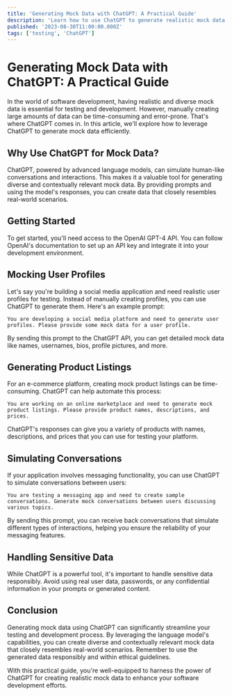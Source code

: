```yaml
---
title: 'Generating Mock Data with ChatGPT: A Practical Guide'
description: 'Learn how to use ChatGPT to generate realistic mock data for testing and development purposes.'
published: '2023-08-30T11:00:00.000Z'
tags: ['testing', 'ChatGPT']
---
```


# Generating Mock Data with ChatGPT: A Practical Guide

In the world of software development, having realistic and diverse mock data is essential for testing and development. However, manually creating large amounts of data can be time-consuming and error-prone. That's where ChatGPT comes in. In this article, we'll explore how to leverage ChatGPT to generate mock data efficiently.

## Why Use ChatGPT for Mock Data?

ChatGPT, powered by advanced language models, can simulate human-like conversations and interactions. This makes it a valuable tool for generating diverse and contextually relevant mock data. By providing prompts and using the model's responses, you can create data that closely resembles real-world scenarios.

## Getting Started

To get started, you'll need access to the OpenAI GPT-4 API. You can follow OpenAI's documentation to set up an API key and integrate it into your development environment.

## Mocking User Profiles

Let's say you're building a social media application and need realistic user profiles for testing. Instead of manually creating profiles, you can use ChatGPT to generate them. Here's an example prompt:

```
You are developing a social media platform and need to generate user profiles. Please provide some mock data for a user profile.
```

By sending this prompt to the ChatGPT API, you can get detailed mock data like names, usernames, bios, profile pictures, and more.

## Generating Product Listings

For an e-commerce platform, creating mock product listings can be time-consuming. ChatGPT can help automate this process:

```
You are working on an online marketplace and need to generate mock product listings. Please provide product names, descriptions, and prices.
```

ChatGPT's responses can give you a variety of products with names, descriptions, and prices that you can use for testing your platform.

## Simulating Conversations

If your application involves messaging functionality, you can use ChatGPT to simulate conversations between users:

```
You are testing a messaging app and need to create sample conversations. Generate mock conversations between users discussing various topics.
```

By sending this prompt, you can receive back conversations that simulate different types of interactions, helping you ensure the reliability of your messaging features.

## Handling Sensitive Data

While ChatGPT is a powerful tool, it's important to handle sensitive data responsibly. Avoid using real user data, passwords, or any confidential information in your prompts or generated content.

## Conclusion

Generating mock data using ChatGPT can significantly streamline your testing and development process. By leveraging the language model's capabilities, you can create diverse and contextually relevant mock data that closely resembles real-world scenarios. Remember to use the generated data responsibly and within ethical guidelines.

With this practical guide, you're well-equipped to harness the power of ChatGPT for creating realistic mock data to enhance your software development efforts.

```

```
